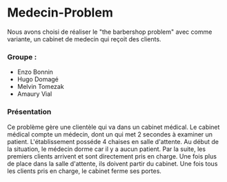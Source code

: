 # Medecin-Problem
Nous avons choisi de réaliser le "the barbershop problem" avec comme variante, un cabinet de medecin qui reçoit des clients.

### Groupe : 
* Enzo Bonnin
* Hugo Domagé
* Melvin Tomezak
* Amaury Vial

### Présentation

Ce problème gère une clientèle qui va dans un cabinet médical. Le cabinet médical compte un médecin, dont un qui met 2 secondes à examiner un patient.
L'établissement posséde 4 chaises en salle d'attente. 
Au début de la situation, le médecin dorme car il y a aucun patient. Par la suite, les premiers clients arrivent et sont directement pris en charge. Une fois plus de place dans la salle d'attente, ils doivent partir du cabinet. Une fois tous les clients pris en charge, le cabinet ferme ses portes.




